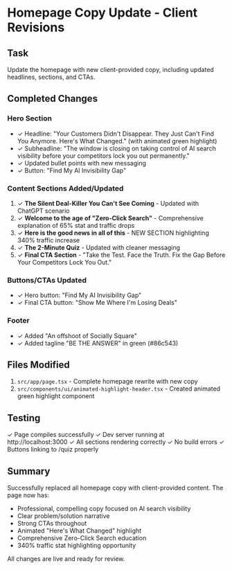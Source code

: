 # Homepage Copy Update - Client Revisions

## Task
Update the homepage with new client-provided copy, including updated headlines, sections, and CTAs.

## Completed Changes

### Hero Section
- ✓ Headline: "Your Customers Didn't Disappear. They Just Can't Find You Anymore. Here's What Changed." (with animated green highlight)
- ✓ Subheadline: "The window is closing on taking control of AI search visibility before your competitors lock you out permanently."
- ✓ Updated bullet points with new messaging
- ✓ Button: "Find My AI Invisibility Gap"

### Content Sections Added/Updated
1. ✓ **The Silent Deal-Killer You Can't See Coming** - Updated with ChatGPT scenario
2. ✓ **Welcome to the age of "Zero-Click Search"** - Comprehensive explanation of 65% stat and traffic drops
3. ✓ **Here is the good news in all of this** - NEW SECTION highlighting 340% traffic increase
4. ✓ **The 2-Minute Quiz** - Updated with cleaner messaging
5. ✓ **Final CTA Section** - "Take the Test. Face the Truth. Fix the Gap Before Your Competitors Lock You Out."

### Buttons/CTAs Updated
- ✓ Hero button: "Find My AI Invisibility Gap"
- ✓ Final CTA button: "Show Me Where I'm Losing Deals"

### Footer
- ✓ Added "An offshoot of Socially Square"
- ✓ Added tagline "BE THE ANSWER" in green (#86c543)

## Files Modified
1. `src/app/page.tsx` - Complete homepage rewrite with new copy
2. `src/components/ui/animated-highlight-header.tsx` - Created animated green highlight component

## Testing
✓ Page compiles successfully
✓ Dev server running at http://localhost:3000
✓ All sections rendering correctly
✓ No build errors
✓ Buttons linking to /quiz properly

## Summary
Successfully replaced all homepage copy with client-provided content. The page now has:
- Professional, compelling copy focused on AI search visibility
- Clear problem/solution narrative
- Strong CTAs throughout
- Animated "Here's What Changed" highlight
- Comprehensive Zero-Click Search education
- 340% traffic stat highlighting opportunity

All changes are live and ready for review.
